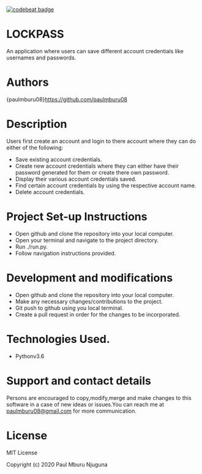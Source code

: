 [![codebeat badge](https://codebeat.co/badges/d2cef83c-fd48-4901-8936-a16c20d8ac33)](https://codebeat.co/projects/github-com-paulmburu08-lockpass-master)
# LOCKPASS
An application where users can save different account credentials like usernames and passwords.

# Authors
{paulmburu08}https://github.com/paulmburu08

# Description
Users first create an account and login to there account where they can do either of the following:
- Save existing account credentials.
- Create new account credentials where they can either have their password generated for them or create there own password.
- Display their various account credentials saved.
- Find certain account credentials by using the respective account name.
- Delete account credentials.

# Project Set-up Instructions
- Open github and clone the repository into your local computer.
- Open your terminal and navigate to the project directory.
- Run ./run.py.
- Follow navigation instructions provided.

# Development and modifications
- Open github and clone the repository into your local computer.
- Make any necessary changes/contributions to the project.
- Git push to github using you local terminal.
- Create a pull request in order for the changes to be incorporated.

# Technologies Used.
- Pythonv3.6

# Support and contact details
Persons are encouraged to copy,modify,merge and make changes to this software in a case of new ideas or issues.You can reach me at paulmburu08@gmail.com for more communication.

# License
MIT License

Copyright (c) 2020 Paul Mburu Njuguna
